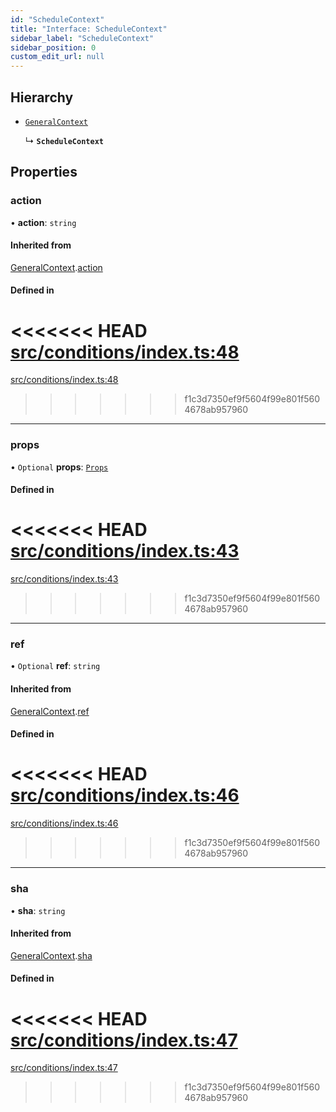 ```yaml
---
id: "ScheduleContext"
title: "Interface: ScheduleContext"
sidebar_label: "ScheduleContext"
sidebar_position: 0
custom_edit_url: null
---
```


## Hierarchy

- [`GeneralContext`](internal.GeneralContext.md)

  ↳ **`ScheduleContext`**

## Properties

### action

• **action**: `string`

#### Inherited from

[GeneralContext](internal.GeneralContext.md).[action](internal.GeneralContext.md#action)

#### Defined in

<<<<<<< HEAD
[src/conditions/index.ts:48](https://github.com/Resnovas/smartcloud/blob/b9e22a9/src/conditions/index.ts#L48)
=======
[src/conditions/index.ts:48](https://github.com/Resnovas/smartcloud/blob/b91f5b4/src/conditions/index.ts#L48)
>>>>>>> f1c3d7350ef9f5604f99e801f5604678ab957960

___

### props

• `Optional` **props**: [`Props`](internal.Props.md)

#### Defined in

<<<<<<< HEAD
[src/conditions/index.ts:43](https://github.com/Resnovas/smartcloud/blob/b9e22a9/src/conditions/index.ts#L43)
=======
[src/conditions/index.ts:43](https://github.com/Resnovas/smartcloud/blob/b91f5b4/src/conditions/index.ts#L43)
>>>>>>> f1c3d7350ef9f5604f99e801f5604678ab957960

___

### ref

• `Optional` **ref**: `string`

#### Inherited from

[GeneralContext](internal.GeneralContext.md).[ref](internal.GeneralContext.md#ref)

#### Defined in

<<<<<<< HEAD
[src/conditions/index.ts:46](https://github.com/Resnovas/smartcloud/blob/b9e22a9/src/conditions/index.ts#L46)
=======
[src/conditions/index.ts:46](https://github.com/Resnovas/smartcloud/blob/b91f5b4/src/conditions/index.ts#L46)
>>>>>>> f1c3d7350ef9f5604f99e801f5604678ab957960

___

### sha

• **sha**: `string`

#### Inherited from

[GeneralContext](internal.GeneralContext.md).[sha](internal.GeneralContext.md#sha)

#### Defined in

<<<<<<< HEAD
[src/conditions/index.ts:47](https://github.com/Resnovas/smartcloud/blob/b9e22a9/src/conditions/index.ts#L47)
=======
[src/conditions/index.ts:47](https://github.com/Resnovas/smartcloud/blob/b91f5b4/src/conditions/index.ts#L47)
>>>>>>> f1c3d7350ef9f5604f99e801f5604678ab957960
